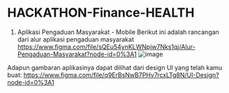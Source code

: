 # HACKATHON-Finance-HEALTH

1. Aplikasi Pengaduan Masyarakat - Mobile
Berikut ini adalah rancangan dari alur aplikasi pengaduan masyarakat
https://www.figma.com/file/sQEu54ynKLWNpjw7Nks1qj/Alur-Pengaduan-Masyarakat?node-id=0%3A1
![image](https://user-images.githubusercontent.com/68066714/197373169-0e60be7d-4ed2-4972-a38a-1c1897c82d69.png)


Adapun gambaran aplikasinya dapat dilihat dari design UI yang telah kamu buat:
https://www.figma.com/file/q9ErBsNwB7PHv7rcxLTg8N/UI-Design?node-id=0%3A1
